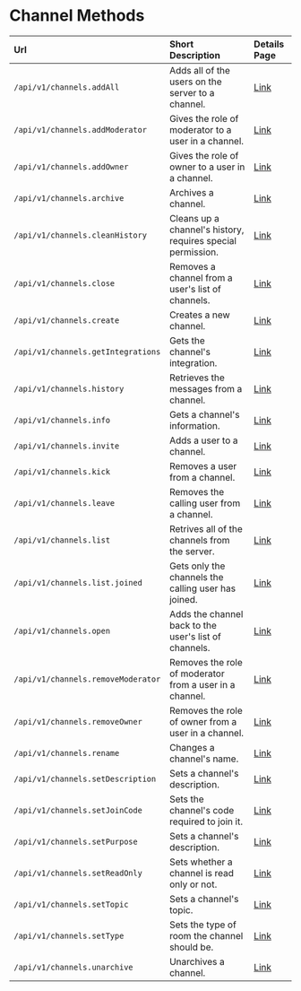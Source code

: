 # Channel Methods

| Url | Short Description | Details Page |
| :--- | :--- | :--- |
| `/api/v1/channels.addAll` | Adds all of the users on the server to a channel. | [Link](addAll/) |
| `/api/v1/channels.addModerator` | Gives the role of moderator to a user in a channel. | [Link](addModerator/) |
| `/api/v1/channels.addOwner` | Gives the role of owner to a user in a channel. | [Link](addOwner/) |
| `/api/v1/channels.archive` | Archives a channel. | [Link](archive/) |
| `/api/v1/channels.cleanHistory` | Cleans up a channel's history, requires special permission. | [Link](cleanHistory/) |
| `/api/v1/channels.close` | Removes a channel from a user's list of channels. | [Link](close/) |
| `/api/v1/channels.create` | Creates a new channel. | [Link](create/) |
| `/api/v1/channels.getIntegrations` | Gets the channel's integration. | [Link](getIntegrations/)
| `/api/v1/channels.history` | Retrieves the messages from a channel. | [Link](history/) |
| `/api/v1/channels.info` | Gets a channel's information. | [Link](info/) |
| `/api/v1/channels.invite` | Adds a user to a channel. | [Link](invite/) |
| `/api/v1/channels.kick` | Removes a user from a channel. | [Link](kick/) |
| `/api/v1/channels.leave` | Removes the calling user from a channel. | [Link](leave/) |
| `/api/v1/channels.list` | Retrives all of the channels from the server. | [Link](list/) |
| `/api/v1/channels.list.joined` | Gets only the channels the calling user has joined. | [Link](list-joined/) |
| `/api/v1/channels.open` | Adds the channel back to the user's list of channels. | [Link](open/) |
| `/api/v1/channels.removeModerator` | Removes the role of moderator from a user in a channel. | [Link](removeModerator/) |
| `/api/v1/channels.removeOwner` | Removes the role of owner from a user in a channel. | [Link](removeOwner/) |
| `/api/v1/channels.rename` | Changes a channel's name. | [Link](rename/) |
| `/api/v1/channels.setDescription` | Sets a channel's description. | [Link](setDescription/) |
| `/api/v1/channels.setJoinCode` | Sets the channel's code required to join it. | [Link](setJoinCode/) |
| `/api/v1/channels.setPurpose` | Sets a channel's description. | [Link](setPurpose/) |
| `/api/v1/channels.setReadOnly` | Sets whether a channel is read only or not. | [Link](setReadOnly/) |
| `/api/v1/channels.setTopic` | Sets a channel's topic. | [Link](setTopic/) |
| `/api/v1/channels.setType` | Sets the type of room the channel should be. | [Link](setType/) |
| `/api/v1/channels.unarchive` | Unarchives a channel. | [Link](unarchive/) |
